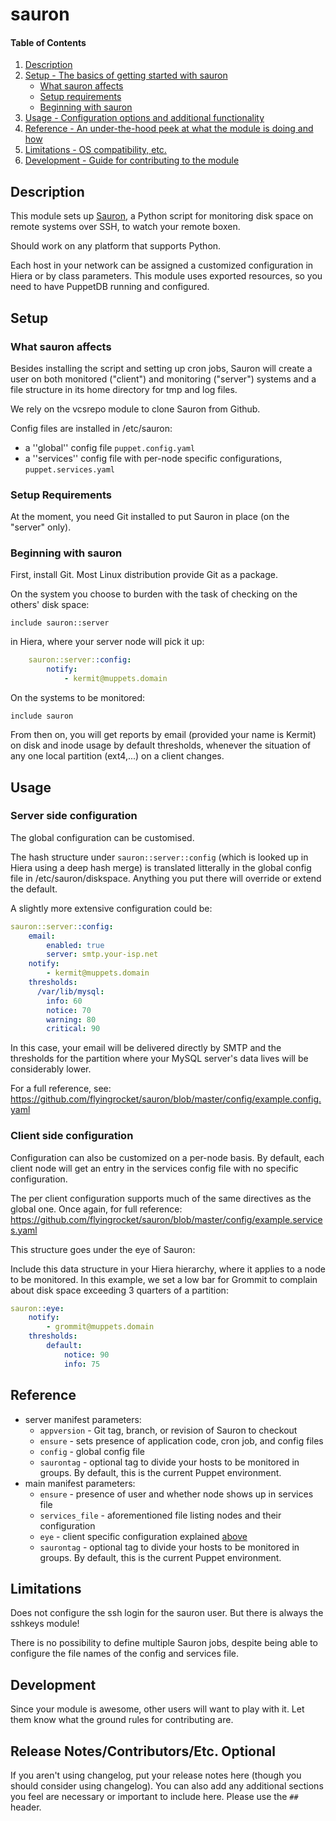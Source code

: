 # sauron

#### Table of Contents

1. [Description](#description)
1. [Setup - The basics of getting started with sauron](#setup)
    * [What sauron affects](#what-sauron-affects)
    * [Setup requirements](#setup-requirements)
    * [Beginning with sauron](#beginning-with-sauron)
1. [Usage - Configuration options and additional functionality](#usage)
1. [Reference - An under-the-hood peek at what the module is doing and how](#reference)
1. [Limitations - OS compatibility, etc.](#limitations)
1. [Development - Guide for contributing to the module](#development)

## Description

This module sets up [Sauron](https://github.com/flyingrocket/sauron), a Python
script for monitoring disk space on remote systems over SSH, to watch your
remote boxen. 

Should work on any platform that supports Python.

Each host in your network can be assigned a customized configuration in Hiera
or by class parameters. This module uses exported resources, so you need to
have PuppetDB running and configured.

## Setup

### What sauron affects

Besides installing the script and setting up cron jobs, Sauron will create a
user on both monitored ("client") and monitoring ("server") systems and a file
structure in its home directory for tmp and log files.

We rely on the vcsrepo module to clone Sauron from Github.

Config files are installed in /etc/sauron:

* a ''global'' config file `puppet.config.yaml`
* a ''services'' config file with per-node specific configurations,
    `puppet.services.yaml`

### Setup Requirements 

At the moment, you need Git installed to put Sauron in place (on the "server" only).

### Beginning with sauron

First, install Git. Most Linux distribution provide Git as a package.

On the system you choose to burden with the task of checking on the others'
disk space:

    include sauron::server

in Hiera, where your server node will pick it up:

~~~ yaml
    sauron::server::config:
        notify:
            - kermit@muppets.domain
~~~

On the systems to be monitored:

    include sauron

From then on, you will get reports by email (provided your name is Kermit) on
disk and inode usage by default thresholds, whenever the situation of any one
local partition (ext4,...) on a client changes.

## Usage

### Server side configuration

The global configuration can be customised.

The hash structure under `sauron::server::config` (which is looked up in Hiera using a deep hash merge) is translated litterally in the global config file in /etc/sauron/diskspace. Anything you put there will override or extend the default. 

A slightly more extensive configuration could be:

~~~ yaml
sauron::server::config:
    email:
        enabled: true
        server: smtp.your-isp.net
    notify:
        - kermit@muppets.domain
    thresholds:
      /var/lib/mysql:
        info: 60
        notice: 70
        warning: 80
        critical: 90
~~~

In this case, your email will be delivered directly by SMTP and the thresholds
for the partition where your MySQL server's data lives will be considerably
lower.

For a full reference, see: https://github.com/flyingrocket/sauron/blob/master/config/example.config.yaml

### Client side configuration

Configuration can also be customized on a per-node basis. By default, each
client node will get an entry in the services config file with no specific
configuration. 

The per client configuration supports much of the same directives as the global
one. Once again, for full reference: https://github.com/flyingrocket/sauron/blob/master/config/example.services.yaml

This structure goes under the eye of Sauron:

Include this data structure in your Hiera hierarchy, where it applies to a node
to be monitored. In this example, we set a low bar for Grommit to complain about
disk space exceeding 3 quarters of a partition:

~~~ yaml
sauron::eye:
    notify:
        - grommit@muppets.domain
    thresholds:
        default:
            notice: 90
            info: 75
~~~


## Reference

* server manifest parameters:
  * `appversion` - Git tag, branch, or revision of Sauron to checkout 
  * `ensure` - sets presence of application code, cron job, and config files
  * `config` - global config file
  * `saurontag` - optional tag to divide your hosts to be monitored in groups.
  By default, this is the current Puppet environment.
* main manifest parameters:
  * `ensure` - presence of user and whether node shows up in services file
  * `services_file` - aforementioned file listing nodes and their configuration
  * `eye` - client specific configuration explained [above](#client-side-configuration)
  * `saurontag` - optional tag to divide your hosts to be monitored in groups.
  By default, this is the current Puppet environment.

## Limitations

Does not configure the ssh login for the sauron user. But there is always the
sshkeys module!

There is no possibility to define multiple Sauron jobs, despite being able to
configure the file names of the config and services file.

## Development

Since your module is awesome, other users will want to play with it. Let them
know what the ground rules for contributing are.

## Release Notes/Contributors/Etc. **Optional**

If you aren't using changelog, put your release notes here (though you should
consider using changelog). You can also add any additional sections you feel
are necessary or important to include here. Please use the `## ` header.
